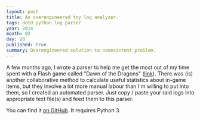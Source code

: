 ```yaml
---
layout: post
title: An overengineered toy log analyzer.
tags: dotd python log parser
year: 2014
month: 02
day: 28
published: true
summary: Overengineered solution to nonexistent problem.
---
```

A few months ago, I wrote a parser to help me get the most out of my time spent with a
Flash game called "Dawn of the Dragons"
([link](http://armorgames.com/dawn-of-the-dragons-game/13509)). There was (is) another
collaborative method to calculate useful statistics about in-game items, but they involve
a lot more manual labour than I'm willing to put into them, so I created an automated
parser. Just copy / paste your raid logs into appropriate text file(s) and feed them to
this parser.

You can find it [on GitHub](https://gist.github.com/mfukar/9269332). It requires Python 3.
